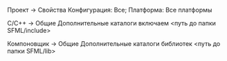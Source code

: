 Проект -> Свойства
  Конфигурация: Все; Платформа: Все платформы
    
  C/C++ -> Общие
    Дополнительные каталоги включаем <путь до папки SFML/include>

  Компоновщик -> Общие
    Дополнительные каталоги библиотек <путь до папки SFML/lib>
